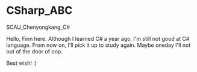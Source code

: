 # CSharp_ABC
SCAU_Chenyongkang_C#

Hello, Finn here.
Although I learned C# a year ago, I'm still not good at C# language.
From now on, I'll pick it up to study again.
Maybe oneday I'll not out of the door of oop.

Best wish! :)
